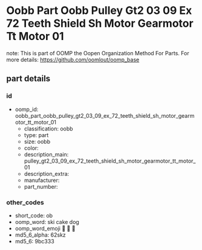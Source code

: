 # Oobb Part Oobb Pulley Gt2 03 09 Ex 72 Teeth Shield Sh Motor Gearmotor Tt Motor 01  

note: This is part of OOMP the Oopen Organization Method For Parts. For more details: https://github.com/oomlout/oomp_base

##  part details





### id
* oomp_id: oobb_part_oobb_pulley_gt2_03_09_ex_72_teeth_shield_sh_motor_gearmotor_tt_motor_01
  * classification: oobb
  * type: part
  * size: oobb
  * color: 
  * description_main: pulley_gt2_03_09_ex_72_teeth_shield_sh_motor_gearmotor_tt_motor_01
  * description_extra: 
  * manufacturer: 
  * part_number: 

### other_codes
* short_code: ob
* oomp_word: ski cake dog
* oomp_word_emoji :ski: :cake: :dog:
* md5_6_alpha: 62skz
* md5_6: 9bc333